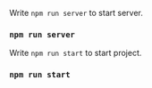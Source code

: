 Write `npm run server` to start server.
### `npm run server`


Write `npm run start` to start project.

### `npm run start`